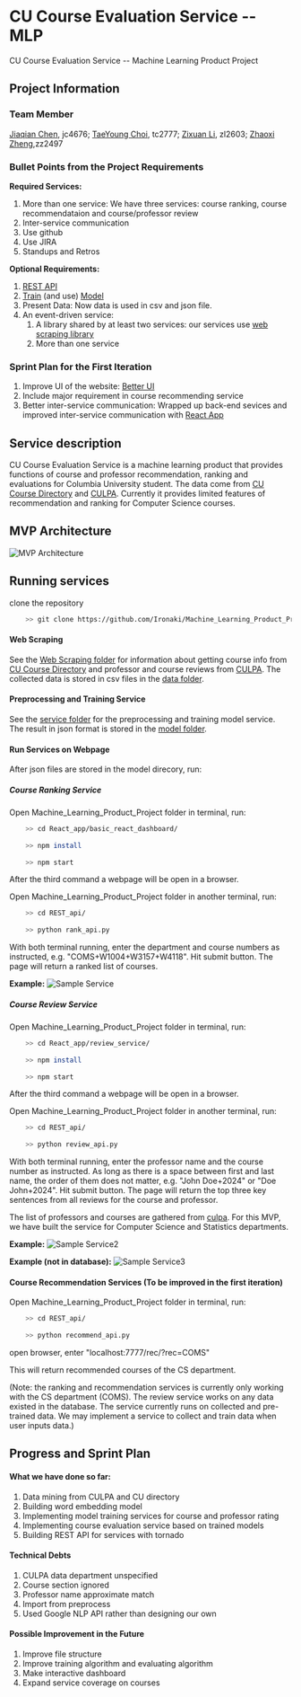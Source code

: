 # CU Course Evaluation Service -- MLP
CU Course Evaluation Service -- Machine Learning Product Project

## Project Information

### Team Member
[Jiaqian Chen](https://github.com/Achyles), jc4676;
[TaeYoung Choi](https://github.com/taeyoung-choi), tc2777;
[Zixuan Li](https://github.com/Ironaki), zl2603;
[Zhaoxi Zheng](https://github.com/zhengzhaoxisysu),zz2497

### Bullet Points from the Project Requirements

**Required Services:**
1. More than one service: We have three services: course ranking, course recommendataion and course/professor review
2. Inter-service communication
3. Use github
4. Use JIRA
5. Standups and Retros

**Optional Requirements:**
1. [REST API](./REST_api)
2. [Train](./service) (and use) [Model](./model)
3. Present Data: Now data is used in csv and json file.
4. An event-driven service:
    1. A library shared by at least two services: our services use [web scraping library](./Web_Scraping)
    2. More than one service


### Sprint Plan for the First Iteration

1. Improve UI of the website: [Better UI](./service_example)
2. Include major requirement in course recommending service
3. Better inter-service communication: Wrapped up back-end sevices and improved inter-service communication with [React App](./REACT_app)


## Service description

CU Course Evaluation Service is a machine learning product that provides functions of course and professor recommendation, ranking and evaluations for Columbia University student. The data come from [CU Course Directory](http://www.columbia.edu/cu/bulletin/uwb/) and  [CULPA](http://culpa.info/). Currently it provides limited features of recommendation and ranking for Computer Science courses.

## MVP Architecture
![MVP Architecture](./data/mvp.png)

## Running services

clone the repository

``` bash
    >> git clone https://github.com/Ironaki/Machine_Learning_Product_Project.git
```

#### Web Scraping 
See the [Web Scraping folder](./Web_Scraping) for information about getting course info from [CU Course Directory](http://www.columbia.edu/cu/bulletin/uwb/) and professor and course reviews from [CULPA](http://culpa.info/). The collected data is stored in csv files in the [data folder](./data).

#### Preprocessing and Training Service

See the [service folder](./service) for the preprocessing and training model service. The result in json format is stored in the [model folder](./model).

#### Run Services on Webpage

After json files are stored in the model direcory, run:

##### Course Ranking Service

Open Machine_Learning_Product_Project folder in terminal, run:

``` bash
    >> cd React_app/basic_react_dashboard/
    
    >> npm install
    
    >> npm start
```
After the third command a webpage will be open in a browser.

Open Machine_Learning_Product_Project folder in another terminal, run:

``` bash
    >> cd REST_api/
    
    >> python rank_api.py
```

With both terminal running, enter the department and course numbers as instructed, e.g. "COMS+W1004+W3157+W4118". Hit submit button. The page will return a ranked list of courses.

**Example:**
![Sample Service](./service_example/course_rank.png)

##### Course Review Service

Open Machine_Learning_Product_Project folder in terminal, run:

``` bash
    >> cd React_app/review_service/
    
    >> npm install
    
    >> npm start
```
After the third command a webpage will be open in a browser.

Open Machine_Learning_Product_Project folder in another terminal, run:

``` bash
    >> cd REST_api/
    
    >> python review_api.py
```

With both terminal running, enter the professor name and the course number as instructed. As long as there is a space between first and last name, the order of them does not matter, e.g. "John Doe+2024" or "Doe John+2024". Hit submit button. The page will return the top three key sentences from all reviews for the course and professor.

The list of professors and courses are gathered from [culpa](http://culpa.info/). For this MVP, we have built the service for Computer Science and Statistics departments.

**Example:**
![Sample Service2](./service_example/review.png)

**Example (not in database):**
![Sample Service3](./service_example/review_fail.png)

#### Course Recommendation Services (To be improved in the first iteration)

Open Machine_Learning_Product_Project folder in terminal, run:

``` bash
    >> cd REST_api/
    
    >> python recommend_api.py
```

open browser, enter "localhost:7777/rec/?rec=COMS"

This will return recommended courses of the CS department.

(Note: the ranking and recommendation services is currently only working with the CS department (COMS). The review service works on any data existed in the database.
The service currently runs on collected and pre-trained data. We may implement a service to collect and train data when user inputs data.)

## Progress and Sprint Plan

#### What we have done so far:

1. Data mining from CULPA and CU directory
2. Building word embedding model
3. Implementing model training services for course and professor rating
4. Implementing course evaluation service based on trained models
5. Building REST API for services with tornado


#### Technical Debts

1. CULPA data department unspecified
2. Course section ignored
3. Professor name approximate match
4. Import from preprocess
5. Used Google NLP API rather than designing our own

#### Possible Improvement in the Future

1. Improve file structure
2. Improve training algorithm and evaluating algorithm
3. Make interactive dashboard
4. Expand service coverage on courses
